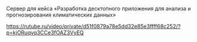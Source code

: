 Сервер для кейса «Разработка десктопного приложения для анализа и
прогнозирования климатических данных»

https://rutube.ru/video/private/d51f0879a78e5dd32e85e3ffff68c252/?p=kjORuqvq3CCe3fOAZ3VyEQ
